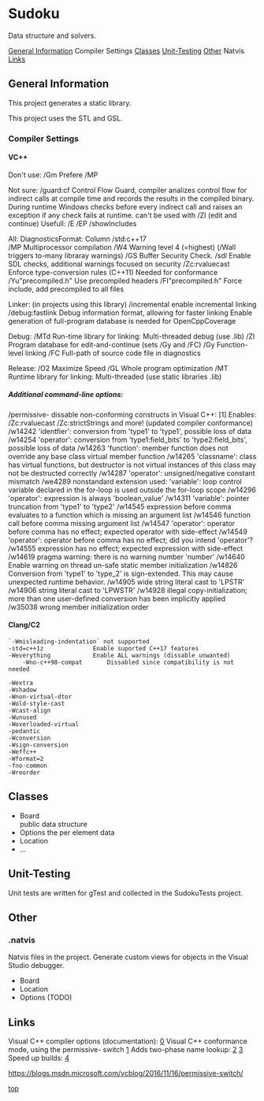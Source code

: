 ﻿<!----------------------------------------------------------------><a id="top"></a>
# Sudoku #
<!---------------------------------------------------------------->
<!-- Group > Package(this) > Component -->
<!-- Description -->
Data structure and solvers.

<!-- TOC -->
[General Information](#general)
	Compiler Settings
[Classes](#elements)
	<!-- win_app -->
[Unit-Testing](#test)
[Other](#other)
	Natvis
[Links](#link)

<!----------------------------------------------------------------><a id="general"></a>
## General Information ##
<!---------------------------------------------------------------->
<!-- Usage -->
This project generates a static library.

<!-- Compilation -->
<!-- libraries -->
This project uses the STL and GSL.

<!---------------------------------------------------------------->
### Compiler Settings ###

#### VC++ ####
Don't use:
/Gm				Prefere /MP

Not sure:
/guard:cf		Control Flow Guard, compiler analizes control flow for indirect calls at compile time and records the results in the compiled binary. During runtime Windows checks before every indirect call and raises an exception if any check fails at runtime. 
	can't be used with /ZI (edit and continue)
Usefull:
/E
/EP
/showIncludes

All:
DiagnosticsFormat: Column
/std:c++17			
/MP					Multiprocessor compilation
/W4					Warning level 4 (=highest) (/Wall triggers to-many libraray warnings)
/GS					Buffer Security Check.
/sdl				Enable SDL checks, additional warnings focused on security
/Zc:rvaluecast		Enforce type-conversion rules (C++11) Needed for conformance
/Yu"precompiled.h"	Use precompiled headers
/FI"precompiled.h"	Force include, add precompiled to all files

Linker: (in projects using this library)
	/incremental	enable incremental linking
	/debug:fastlink	Debug information format, allowing for faster linking
					Enable generation of full-program database is needed for OpenCppCoverage

Debug:
/MTd		Run-time library for linking: Multi-threaded debug (use .lib)
/ZI			Program database for edit-and-continue (sets /Gy and /FC)
/Gy			Function-level linking
/FC			Full-path of source code file in diagnostics

Release:
/O2			Maximize Speed
/GL			Whole program optimization
/MT			Runtime library for linking: Multi-threaded (use static libraries .lib)


##### Additional command-line options: #####
/permissive-	dissable non-conforming constructs in Visual C++: [1]
				Enables: /Zc:rvaluecast /Zc:strictStrings and more! (updated compiler conformance)
/w14242			'identfier': conversion from 'type1' to 'type1', possible loss of data
/w14254			'operator': conversion from 'type1:field_bits' to 'type2:field_bits', possible loss of data
/w14263			'function': member function does not override any base class virtual member function
/w14265			'classname': class has virtual functions, but destructor is not virtual instances of this class may not be destructed correctly
/w14287			'operator': unsigned/negative constant mismatch
/we4289			nonstandard extension used: 'variable': loop control variable declared in the for-loop is used outside the for-loop scope
/w14296			'operator': expression is always 'boolean_value'
/w14311			'variable': pointer truncation from 'type1' to 'type2'
/w14545			expression before comma evaluates to a function which is missing an argument list
/w14546			function call before comma missing argument list
/w14547			'operator': operator before comma has no effect; expected operator with side-effect
/w14549			'operator': operator before comma has no effect; did you intend 'operator'?
/w14555			expression has no effect; expected expression with side-effect
/w14619			pragma warning: there is no warning number 'number'
/w14640			Enable warning on thread un-safe static member initialization
/w14826			Conversion from 'type1' to 'type_2' is sign-extended. This may cause unexpected runtime behavior.
/w14905			wide string literal cast to 'LPSTR'
/w14906			string literal cast to 'LPWSTR'
/w14928			illegal copy-initialization; more than one user-defined conversion has been implicitly applied
/w35038			wrong member initialization order


#### Clang/C2 ####
```
`-Wmisleading-indentation` not supported
-std=c++1z				Enable suported C++17 features
-Weverything			Enable ALL warnings (dissable unwanted)
	-Wno-c++98-compat		Dissabled since compatibility is not needed

-Wextra
-Wshadow
-Wnon-virtual-dtor
-Wold-style-cast
-Wcast-align
-Wunused
-Woverloaded-virtual
-pedantic
-Wconversion
-Wsign-conversion
-Weffc++
-Wformat=2
-fno-common
-Wreorder
 ```




<!----------------------------------------------------------------><a id="elements"></a>
## Classes ##
<!---------------------------------------------------------------->
- Board  
	public data structure
- Options
	the per element data
- Location
- ...

<!----------------------------------------------------------------><a id="test"></a>
## Unit-Testing ##
<!---------------------------------------------------------------->
Unit tests are written for gTest and collected in the SudokuTests project.


<!----------------------------------------------------------------><a id="other"></a>
## Other ##
<!---------------------------------------------------------------->
### .natvis ###
<!---------------------------------------------------------------->
Natvis files in the project.
Generate custom views for objects in the Visual Studio debugger.
- Board
- Location
- Options (TODO)

<!---------------------------------------------------------------->


<!----------------------------------------------------------------><a id="link"></a>
## Links ##
<!---------------------------------------------------------------->
Visual C++ compiler options (documentation):
	[0](https://docs.microsoft.com/en-gb/cpp/build/reference/compiler-options-listed-by-category)
Visual C++ conformance mode, using the permissive- switch
	[1](https://blogs.msdn.microsoft.com/vcblog/2016/11/16/permissive-switch/)
	Adds two-phase name lookup:
		[2](https://blogs.msdn.microsoft.com/vcblog/2017/09/11/two-phase-name-lookup-support-comes-to-msvc/)
	[3](https://blogs.msdn.microsoft.com/vcblog/2017/06/28/security-features-in-microsoft-visual-c/)
Speed up builds:
[4](https://blogs.msdn.microsoft.com/vcblog/2016/10/26/recommendations-to-speed-c-builds-in-visual-studio/)

https://blogs.msdn.microsoft.com/vcblog/2016/11/16/permissive-switch/


[top](#top)
